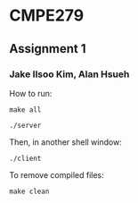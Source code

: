 # CMPE279 
## Assignment 1
### Jake Ilsoo Kim, Alan Hsueh

How to run: 
```
make all

./server
```
Then, in another shell window:
```
./client
```
To remove compiled files:
```
make clean
```
